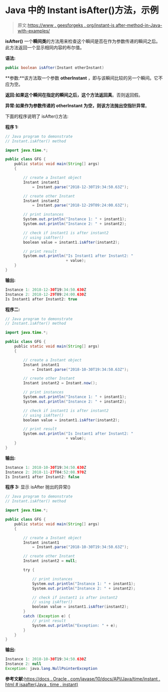 # Java 中的 Instant isAfter()方法，示例

> 原文:[https://www . geesforgeks . org/instant-is after-method-in-Java-with-examples/](https://www.geeksforgeeks.org/instant-isafter-method-in-java-with-examples/)

**isAfter()** 一个**瞬间类**的方法用来检查这个瞬间是否在作为参数传递的瞬间之后。此方法返回一个显示相同内容的布尔值。

**语法:**

```java
public boolean isAfter(Instant otherInstant)

```

**参数:**该方法取一个参数 **otherInstant** ，即与该瞬间比较的另一个瞬间。它不应为空。

**返回:**如果这个瞬间在指定的瞬间之后，这个方法返回**真**。否则返回假。

**异常:**如果作为参数传递的 otherInstant 为空，则该方法抛出**空指针异常**。

下面的程序说明了 isAfter()方法:

**程序 1:**

```java
// Java program to demonstrate
// Instant.isAfter() method

import java.time.*;

public class GFG {
    public static void main(String[] args)
    {

        // create a Instant object
        Instant instant1
            = Instant.parse("2018-12-30T19:34:50.63Z");

        // create other Instant
        Instant instant2
            = Instant.parse("2018-12-29T09:24:00.63Z");

        // print instances
        System.out.println("Instance 1: " + instant1);
        System.out.println("Instance 2: " + instant2);

        // check if instant1 is after instant2
        // using isAfter()
        boolean value = instant1.isAfter(instant2);

        // print result
        System.out.println("Is Instant1 after Instant2: "
                           + value);
    }
}
```

**输出:**

```java
Instance 1: 2018-12-30T19:34:50.630Z
Instance 2: 2018-12-29T09:24:00.630Z
Is Instant1 after Instant2: true

```

**程序二:**

```java
// Java program to demonstrate
// Instant.isAfter() method

import java.time.*;

public class GFG {
    public static void main(String[] args)
    {

        // create a Instant object
        Instant instant1
            = Instant.parse("2018-10-30T19:34:50.63Z");

        // create other Instant
        Instant instant2 = Instant.now();

        // print instances
        System.out.println("Instance 1: " + instant1);
        System.out.println("Instance 2: " + instant2);

        // check if instant1 is after instant2
        // using isAfter()
        boolean value = instant1.isAfter(instant2);

        // print result
        System.out.println("Is Instant1 after Instant2: "
                           + value);
    }
}
```

**输出:**

```java
Instance 1: 2018-10-30T19:34:50.630Z
Instance 2: 2018-11-27T04:52:08.970Z
Is Instant1 after Instant2: false

```

**程序 3:** 显示 isAfter 抛出的异常()

```java
// Java program to demonstrate
// Instant.isAfter() method

import java.time.*;

public class GFG {
    public static void main(String[] args)
    {

        // create a Instant object
        Instant instant1
            = Instant.parse("2018-10-30T19:34:50.63Z");

        // create other Instant
        Instant instant2 = null;

        try {

            // print instances
            System.out.println("Instance 1: " + instant1);
            System.out.println("Instance 2: " + instant2);

            // check if instant1 is after instant2
            // using isAfter()
            boolean value = instant1.isAfter(instant2);
        }
        catch (Exception e) {
            // print result
            System.out.println("Exception: " + e);
        }
    }
}
```

**输出:**

```java
Instance 1: 2018-10-30T19:34:50.630Z
Instance 2: null
Exception: java.lang.NullPointerException

```

**参考文献:**[https://docs . Oracle . com/javase/10/docs/API/Java/time/instant . html # isaafter(Java . time . instant)](https://docs.oracle.com/javase/10/docs/api/java/time/Instant.html#isAfter(java.time.Instant))